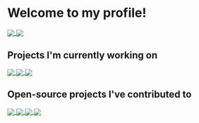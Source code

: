 # Welcome to my profile!

<a href="https://github.com/anuraghazra/github-readme-stats">
  <img align="center" src="https://github-readme-stats-rickyc0626.vercel.app/api?username=rickyc0626&show_icons=true&theme=dark&hide_border=true&count_private=true&include_all_commits=true" />
</a>
<a href="https://github.com/anuraghazra/github-readme-stats">
  <img align="center" src="https://github-readme-stats-rickyc0626.vercel.app/api/top-langs/?username=rickyc0626&layout=compact&theme=dark&hide_border=true&langs_count=10&hide=html,jupyter%20notebook,css,scss" />
</a>

## Projects I'm currently working on

<a href="https://github.com/rickyc0626/neo-dashboard">
  <img align="center" src="https://github-readme-stats-rickyc0626.vercel.app/api/pin?username=rickyc0626&repo=neo-dashboard&theme=dark&border_color=333333" />
</a>
<a href="https://github.com/rickyc0626/skwash">
  <img align="center" src="https://github-readme-stats-rickyc0626.vercel.app/api/pin?username=rickyc0626&repo=skwash&theme=dark&border_color=333333" />
</a>
<a href="https://github.com/rickyc0626/vibrainium">
  <img align="center" src="https://github-readme-stats-rickyc0626.vercel.app/api/pin?username=rickyc0626&repo=vibrainium&theme=dark&border_color=333333" />
</a>

## Open-source projects I've contributed to

<a href="https://github.com/discourse/discourse">
  <img align="center" src="https://github-readme-stats-rickyc0626.vercel.app/api/pin?username=discourse&repo=discourse&theme=dark&border_color=333333" />
</a>
<a href="https://github.com/discourse/discourse-data-explorer">
  <img align="center" src="https://github-readme-stats-rickyc0626.vercel.app/api/pin?username=discourse&repo=discourse-data-explorer&theme=dark&border_color=333333" />
</a>
<a href="https://github.com/manimcommunity/manim">
  <img align="center" src="https://github-readme-stats-rickyc0626.vercel.app/api/pin?username=manimcommunity&repo=manim&theme=dark&border_color=333333" />
</a>
<a href="https://github.com/questdb/questdb">
  <img align="center" src="https://github-readme-stats-rickyc0626.vercel.app/api/pin?username=questdb&repo=questdb&theme=dark&border_color=333333" />
</a>

